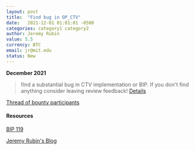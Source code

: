 ```yaml
---
layout: post
title:  "Find bug in OP_CTV"
date:   2021-12-01 01:01:01 -0500
categories: category1 category2
author: Jeremy Rubin
value: 5.5
currency: BTC
email: jr@mit.edu
status: New
---
```


**December 2021**

> find a substantial bug in CTV implementation or BIP.
> If you don't find anything consider leaving review feedback!
[Details](https://twitter.com/JeremyRubin/status/1476007963403767808)

[Thread of bounty participants](https://twitter.com/JeremyRubin/status/1477760236115034113)

#### Resources

[BIP 119](https://github.com/bitcoin/bips/blob/master/bip-0119.mediawiki)

[Jeremy Rubin's Blog](https://rubin.io/blog/)

